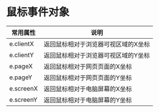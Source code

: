 # 鼠标事件对象

| 常用属性      | 说明                 |
| --------- | ------------------ |
| e.clientX | 返回鼠标相对于浏览器可视区域的X坐标 |
| e.clientY | 返回鼠标相对于浏览器可视区域的Y坐标 |
| e.pageX   | 返回鼠标相对于网页页面的X坐标    |
| e.pageY   | 返回鼠标相对于网页页面的Y坐标    |
| e.screenX | 返回鼠标相对于电脑屏幕的X坐标    |
| e.screenY | 返回鼠标相对于电脑屏幕的Y坐标    |
